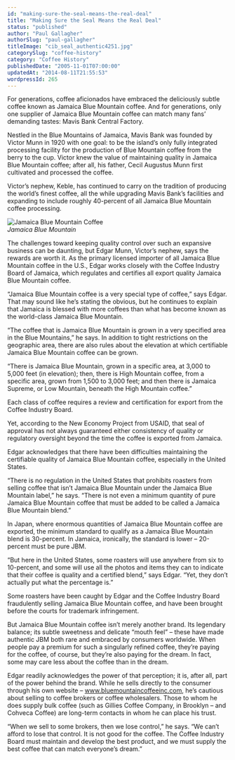 ```yaml
---
id: "making-sure-the-seal-means-the-real-deal"
title: "Making Sure the Seal Means the Real Deal"
status: "published"
author: "Paul Gallagher"
authorSlug: "paul-gallagher"
titleImage: "cib_seal_authentic4251.jpg"
categorySlug: "coffee-history"
category: "Coffee History"
publishedDate: "2005-11-01T07:00:00"
updatedAt: "2014-08-11T21:55:53"
wordpressId: 265
---
```


For generations, coffee aficionados have embraced the deliciously subtle coffee known as Jamaica Blue Mountain coffee. And for generations, only one supplier of Jamaica Blue Mountain coffee can match many fans’ demanding tastes: Mavis Bank Central Factory.

Nestled in the Blue Mountains of Jamaica, Mavis Bank was founded by Victor Munn in 1920 with one goal: to be the island’s only fully integrated processing facility for the production of Blue Mountain coffee from the berry to the cup. Victor knew the value of maintaining quality in Jamaica Blue Mountain coffee; after all, his father, Cecil Augustus Munn first cultivated and processed the coffee.

Victor’s nephew, Keble, has continued to carry on the tradition of producing the world’s finest coffee, all the while upgrading Mavis Bank’s facilities and expanding to include roughly 40-percent of all Jamaica Blue Mountain coffee processing.

![Jamaica Blue Mountain Coffee](cib_seal_authentic4251.jpg)  
*Jamaica Blue Mountain*

The challenges toward keeping quality control over such an expansive business can be daunting, but Edgar Munn, Victor’s nephew, says the rewards are worth it. As the primary licensed importer of all Jamaica Blue Mountain coffee in the U.S., Edgar works closely with the Coffee Industry Board of Jamaica, which regulates and certifies all export quality Jamaica Blue Mountain coffee.

“Jamaica Blue Mountain coffee is a very special type of coffee,” says Edgar. That may sound like he’s stating the obvious, but he continues to explain that Jamaica is blessed with more coffees than what has become known as the world-class Jamaica Blue Mountain.

“The coffee that is Jamaica Blue Mountain is grown in a very specified area in the Blue Mountains,” he says. In addition to tight restrictions on the geographic area, there are also rules about the elevation at which certifiable Jamaica Blue Mountain coffee can be grown.

“There is Jamaica Blue Mountain, grown in a specific area, at 3,000 to 5,000 feet (in elevation); then, there is High Mountain coffee, from a specific area, grown from 1,500 to 3,000 feet; and then there is Jamaica Supreme, or Low Mountain, beneath the High Mountain coffee.”

Each class of coffee requires a review and certification for export from the Coffee Industry Board.

Yet, according to the New Economy Project from USAID, that seal of approval has not always guaranteed either consistency of quality or regulatory oversight beyond the time the coffee is exported from Jamaica.

Edgar acknowledges that there have been difficulties maintaining the certifiable quality of Jamaica Blue Mountain coffee, especially in the United States.

“There is no regulation in the United States that prohibits roasters from selling coffee that isn’t Jamaica Blue Mountain under the Jamaica Blue Mountain label,” he says. “There is not even a minimum quantity of pure Jamaica Blue Mountain coffee that must be added to be called a Jamaica Blue Mountain blend.”

In Japan, where enormous quantities of Jamaica Blue Mountain coffee are exported, the minimum standard to qualify as a Jamaica Blue Mountain blend is 30-percent. In Jamaica, ironically, the standard is lower – 20-percent must be pure JBM.

“But here in the United States, some roasters will use anywhere from six to 10-percent, and some will use all the photos and items they can to indicate that their coffee is quality and a certified blend,” says Edgar. “Yet, they don’t actually put what the percentage is.”

Some roasters have been caught by Edgar and the Coffee Industry Board fraudulently selling Jamaica Blue Mountain coffee, and have been brought before the courts for trademark infringement.

But Jamaica Blue Mountain coffee isn’t merely another brand. Its legendary balance; its subtle sweetness and delicate “mouth feel” – these have made authentic JBM both rare and embraced by consumers worldwide. When people pay a premium for such a singularly refined coffee, they’re paying for the coffee, of course, but they’re also paying for the dream. In fact, some may care less about the coffee than in the dream.

Edgar readily acknowledges the power of that perception; it is, after all, part of the power behind the brand. While he sells directly to the consumer through his own website – www.bluemountaincoffeeinc.com, he’s cautious about selling to coffee brokers or coffee wholesalers. Those to whom he does supply bulk coffee (such as Gillies Coffee Company, in Brooklyn – and Cohveca Coffee) are long-term contacts in whom he can place his trust.

“When we sell to some brokers, then we lose control,” he says. “We can’t afford to lose that control. It is not good for the coffee. The Coffee Industry Board must maintain and develop the best product, and we must supply the best coffee that can match everyone’s dream.”

